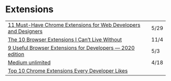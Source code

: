 # Extensions

|  |  |
| :--- | :--- |
| [11 Must-Have Chrome Extensions for Web Developers and Designers](https://radiant-brushlands-42789.herokuapp.com/betterprogramming.pub/11-must-have-chrome-extensions-web-developers-and-designers-3482a1ca6349) | 5/29 |
| [The 10 Browser Extensions I Can’t Live Without](https://medium.com/better-programming/the-10-browser-extensions-i-cant-live-without-df651612d602) | 11/4 |
| [9 Useful Browser Extensions for Developers — 2020 edition](https://medium.com/better-programming/9-productivity-browser-extensions-for-developers-2020-edition-eb84cda6f038) | 5/3 |
| [Medium unlimited](https://manojvivek.github.io/medium-unlimited/download/) | 4/18 |
| [Top 10 Chrome Extensions Every Developer Likes](https://dev.to/shijiezhou/top-10-chrome-extensions-every-developer-likes-3ehk) |  |


